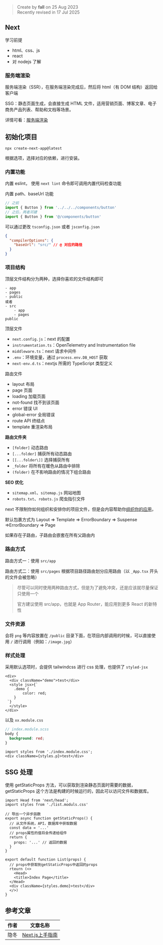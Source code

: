 > Create by **fall** on 25 Aug 2023<br/>
> Recently revised in 17 Jul 2025


## Next

学习前提

- html、css、js
- react
- 对 nodejs 了解

### 服务端渲染

服务端渲染（SSR），在服务端渲染完成后，然后将 html（有 DOM 结构）返回给客户端

SSG：静态页面生成，会直接生成 HTML 文件，适用营销页面、博客文章、电子商务产品列表、帮助和文档等场景。

详情可看：[服务端渲染](../../大前端知识点/2.5-SSR服务端渲染.md)

## 初始化项目

`npx create-next-app@latest`

根据选项，选择对应的依赖，进行安装。

### 内置功能

内置 eslint， 使用 `next lint` 命令即可调用内置代码检查功能

内置 path、baseUrl 功能

```js
// 之前
import { Button } from '../../../components/button'
// 之后，两者邓建
import { Button } from '@/components/button'
```

可以通过更改 `tsconfig.json` 或者 `jsconfig.json`

```json
{
  "compilerOptions": {
    "baseUrl": "src/" // @ 对应的路径
  }
}
```

### 项目结构

顶层文件结构分为两种，选择你喜欢的文件结构即可

```text
- app
- pages
- public
或者
- src
	- app
	- pages
public
```

顶层文件

- `next.config.js`：next 的配置
- `instrumentation.ts`：OpenTelemetry and Instrumentation file
- `middleware.ts`：next 请求中间件
- `.env`：环境变量，通过 `process.env.DB_HOST` 获取
- `next-env.d.ts`：nextjs 所需的 TypeScript 类型定义

路由文件

- layout 布局
- page 页面
- loading 加载页面
- not-found 找不到该页面
- error 错误 UI
- global-error 全局错误
- route API 终结点
- template 重渲染布局

**路由文件夹**

- `[folder]` 动态路由
- `[...folder]` 捕获所有动态路由
- `[[...folder\]]` 选择捕获所有
- `_folder` 将所有在暖色从路由中排除
- `(folder)` 在不影响路由的情况下组合路由

**SEO 优化**

- `sitemap.xml`、`sitemap.js` 网站地图
- `robots.txt`、`robots.js` 爬虫指引文件

next 不限制你如何组织和安排你的项目文件，但是会内容帮助你[组织你的应用](https://nextjs.org/docs/app/getting-started/project-structure#component-hierarchy)，

默认包裹方式为 Layout => Template => ErrorBoundary => Suspense =>ErrorBoundary => Page

如果存在子路由，子路由会嵌套在所有父路由内

### 路由方式

路由方式一：使用 `src/app` 

路由方式二：使用 `src/pages` 根据项目路径路由划分应用路由（以 `_App.tsx` 开头的文件会被忽略）

> 尽管可以同时使用两种路由方式，但是为了避免冲突，还是应该就尽量保证只使用一个
>
> 官方建议使用 src/app，也就是 App Router，能应用到更多 React 的新特性

### 文件资源

会将 `png` 等内容放置在 `/public` 目录下面，在项目内部调用的时候，可以直接使用 `/` 进行调用（例如：`/image.jpg`）

### 样式处理

采用默认选项时，会提供 tailwindcss 进行 css 处理，也提供了 `styled-jsx` 

```tsx
<div>
  <div className="demo">test</div>
  <style jsx>{`
    .demo {
        color: red;
    }
 `}
  </style>
</div>
```

以及 `xx.module.css`

```scss
// index.module.scss
body {
  background: red;
}
```

```tsx
import styles from './index.module.css';
<div className={styles.p}>test</div>
```

## SSG 处理

使用 getStaticProps 方法，可以获取到渲染静态页面时需要的数据，getStaticProps 这个方法是构建的时候运行的，因此可以访问文件和数据库。

```tsx
import Head from 'next/head';
import styles from './list.moduls.css'

// 导出一个异步函数
export async function getStaticProps() {
  // 从文件系统，API，数据库中获取数据
  const data = '...'
  // props属性的值将会传递给组件
  return {
    props: '...' // 返回的数据
  }
}

export default function List(props) {
  // props中获取到getStaticProps中返回的props
  rteurn (<>
    <Head>
    <title>Index Page</title>
  </Head>
  <div className={styles.demo}>test</div>
  </>)
}
```



## 参考文章

| 作者 | 文章名称                                                     |
| ---- | ------------------------------------------------------------ |
| 隐冬 | [Next.js上手指南](https://juejin.cn/post/6970853900475695140) |









